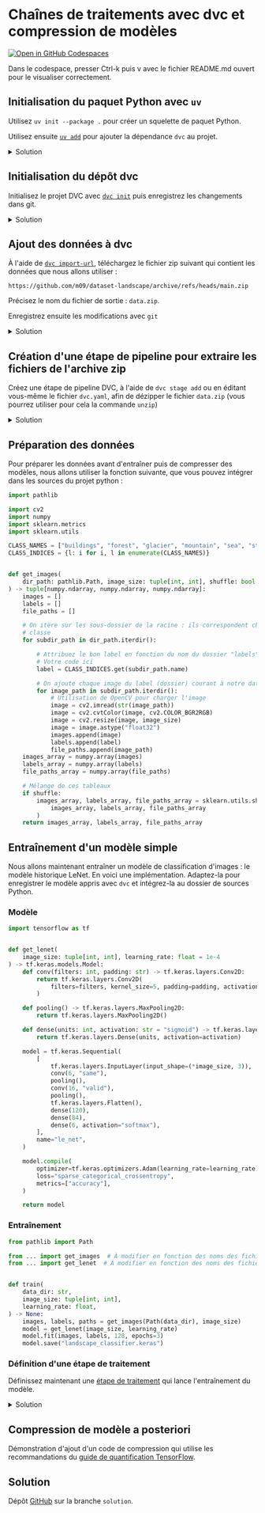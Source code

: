# Chaînes de traitements avec dvc et compression de modèles

[![Open in GitHub Codespaces](https://github.com/codespaces/badge.svg)](https://codespaces.new/shuuchuu/compression)

Dans le codespace, presser Ctrl-k puis v avec le fichier README.md ouvert pour le visualiser correctement.

## Initialisation du paquet Python avec `uv`

Utilisez `uv init --package .` pour créer un squelette de paquet Python.

Utilisez ensuite [`uv add`](https://docs.astral.sh/uv/concepts/projects/dependencies/#adding-dependencies) pour ajouter la dépendance `dvc` au projet.

<details><summary>Solution</summary>

    uv init --package .
    uv add dvc
</details>

## Initialisation du dépôt dvc

Initialisez le projet DVC avec [`dvc init`](https://dvc.org/doc/command-reference/init#init) puis enregistrez les changements dans git.

<details><summary>Solution</summary>

    dvc init
    git commit -m "Initialisation de DVC"
</details>

## Ajout des données à dvc

À l'aide de [`dvc import-url`](https://dvc.org/doc/command-reference/import-url), téléchargez le fichier zip suivant qui contient les données que nous allons utiliser&nbsp;:

    https://github.com/m09/dataset-landscape/archive/refs/heads/main.zip

Précisez le nom du fichier de sortie&nbsp;: `data.zip`.

Enregistrez ensuite les modifications avec `git`

<details><summary>Solution</summary>

    dvc import-url https://github.com/m09/dataset-landscape/archive/refs/heads/main.zip data.zip
    git add .gitignore data.zip.dvc

    git commit -m "Ajout des données"
</details>

## Création d'une étape de pipeline pour extraire les fichiers de l'archive zip

Créez une étape de pipeline DVC, à l'aide de `dvc stage add` ou en éditant vous-même le fichier `dvc.yaml`, afin de dézipper le fichier `data.zip` (vous pourrez utiliser pour cela la commande `unzip`)

<details><summary>Solution</summary>

    dvc stage add -n decompress -d data.zip -o dataset-landscape-main unzip data.zip
    dvc repro
    git add dvc.lock dvc.yaml .gitignore
    git commit -m "Ajout de l'étape de décompression"
</details>

## Préparation des données

Pour préparer les données avant d'entraîner puis de compresser des modèles, nous allons utiliser la fonction suivante, que vous pouvez intégrer dans les sources du projet python&nbsp;:

```python
import pathlib

import cv2
import numpy
import sklearn.metrics
import sklearn.utils

CLASS_NAMES = ["buildings", "forest", "glacier", "mountain", "sea", "street"]
CLASS_INDICES = {l: i for i, l in enumerate(CLASS_NAMES)}


def get_images(
    dir_path: pathlib.Path, image_size: tuple[int, int], shuffle: bool = True
) -> tuple[numpy.ndarray, numpy.ndarray, numpy.ndarray]:
    images = []
    labels = []
    file_paths = []

    # On itère sur les sous-dossier de la racine : ils correspondent chacun à une
    # classe
    for subdir_path in dir_path.iterdir():

        # Attribuez le bon label en fonction du nom du dossier "labels"
        # Votre code ici
        label = CLASS_INDICES.get(subdir_path.name)

        # On ajoute chaque image du label (dossier) courant à notre dataset
        for image_path in subdir_path.iterdir():
            # Utilisation de OpenCV pour charger l'image
            image = cv2.imread(str(image_path))
            image = cv2.cvtColor(image, cv2.COLOR_BGR2RGB)
            image = cv2.resize(image, image_size)
            image = image.astype("float32")
            images.append(image)
            labels.append(label)
            file_paths.append(image_path)
    images_array = numpy.array(images)
    labels_array = numpy.array(labels)
    file_paths_array = numpy.array(file_paths)

    # Mélange de ces tableaux
    if shuffle:
        images_array, labels_array, file_paths_array = sklearn.utils.shuffle(
            images_array, labels_array, file_paths_array
        )
    return images_array, labels_array, file_paths_array
```

## Entraînement d'un modèle simple

Nous allons maintenant entraîner un modèle de classification d'images&nbsp;: le modèle historique LeNet. En voici une implémentation. Adaptez-la pour enregistrer le modèle appris avec `dvc` et intégrez-la au dossier de sources Python.

### Modèle

```python
import tensorflow as tf


def get_lenet(
    image_size: tuple[int, int], learning_rate: float = 1e-4
) -> tf.keras.models.Model:
    def conv(filters: int, padding: str) -> tf.keras.layers.Conv2D:
        return tf.keras.layers.Conv2D(
            filters=filters, kernel_size=5, padding=padding, activation="sigmoid"
        )

    def pooling() -> tf.keras.layers.MaxPooling2D:
        return tf.keras.layers.MaxPooling2D()

    def dense(units: int, activation: str = "sigmoid") -> tf.keras.layers.Dense:
        return tf.keras.layers.Dense(units, activation=activation)

    model = tf.keras.Sequential(
        [
            tf.keras.layers.InputLayer(input_shape=(*image_size, 3)),
            conv(6, "same"),
            pooling(),
            conv(16, "valid"),
            pooling(),
            tf.keras.layers.Flatten(),
            dense(120),
            dense(84),
            dense(6, activation="softmax"),
        ],
        name="le_net",
    )

    model.compile(
        optimizer=tf.keras.optimizers.Adam(learning_rate=learning_rate),
        loss="sparse_categorical_crossentropy",
        metrics=["accuracy"],
    )

    return model
```

### Entraînement

```python
from pathlib import Path

from ... import get_images  # À modifier en fonction des noms des fichiers créés
from ... import get_lenet  # À modifier en fonction des noms des fichiers créés


def train(
    data_dir: str,
    image_size: tuple[int, int],
    learning_rate: float,
) -> None:
    images, labels, paths = get_images(Path(data_dir), image_size)
    model = get_lenet(image_size, learning_rate)
    model.fit(images, labels, 128, epochs=3)
    model.save("landscape_classifier.keras")
```

### Définition d'une étape de traitement

Définissez maintenant une [étape de traitement](https://dvc.org/doc/command-reference/stage/add) qui lance l'entraînement du modèle.

<details><summary>Solution</summary>

Exemple, qui peut varier en fonction de l'organisation précise du code&nbsp;:

    dvc stage add -n train \
                  -d dataset-landscape-main/seg_train \
                  -d tp_compression \
                  -o landscape_classifier.keras \
                  tp-compression

    dvc repro
</details>

## Compression de modèle a posteriori

Démonstration d'ajout d'un code de compression qui utilise les recommandations du [guide de quantification TensorFlow](https://www.tensorflow.org/model_optimization/guide/quantization/post_training).

## Solution

Dépôt [GitHub](https://dagshub.com/m09/compression) sur la branche `solution`.

